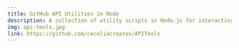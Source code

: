 ```yaml
---
title: GitHub API Utilities in Node
description: A collection of utility scripts in Node.js for interacting with the GitHub API.
img: api-tools.jpg
link: https://github.com/ceceliacreates/APITools
---
```

